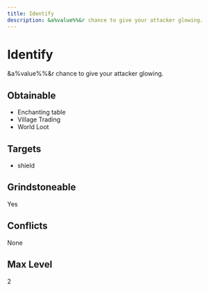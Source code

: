 ```yaml
---
title: Identify
description: &a%value%%&r chance to give your attacker glowing.
---
```

# Identify
&a%value%%&r chance to give your attacker glowing.
## Obtainable
- Enchanting table
- Village Trading
- World Loot
## Targets
- shield
## Grindstoneable
Yes
## Conflicts
None
## Max Level
2
